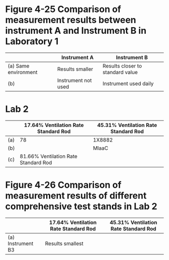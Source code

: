 # Figure 4-25 Comparison of measurement results between instrument A and Instrument B in Laboratory 1

| |Instrument A|Instrument B|
|---|---|---|
|(a) Same environment|Results smaller|Results closer to standard value|
|(b)|Instrument not used|Instrument used daily|

# Lab 2

| |17.64% Ventilation Rate Standard Rod|45.31% Ventilation Rate Standard Rod|
|---|---|---|
|(a)|78|1X8882|
|(b)| |MlaaC|
|(c)|81.66% Ventilation Rate Standard Rod| |

# Figure 4-26 Comparison of measurement results of different comprehensive test stands in Lab 2

| |17.64% Ventilation Rate Standard Rod|45.31% Ventilation Rate Standard Rod|
|---|---|---|
|(a) Instrument B3|Results smallest| |